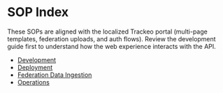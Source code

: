 # SOP Index

These SOPs are aligned with the localized Trackeo portal (multi-page templates, federation uploads, and auth flows). Review the development guide first to understand how the web experience interacts with the API.

- [Development](development.md)
- [Deployment](deployment.md)
- [Federation Data Ingestion](data-ingestion.md)
- [Operations](operations.md)
